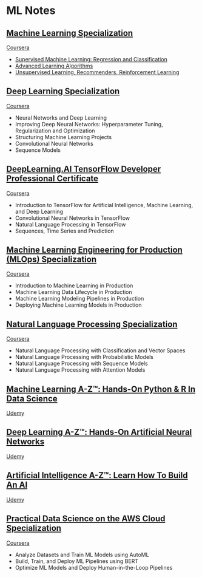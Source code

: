 # ML Notes

## [Machine Learning Specialization](/Machine%20Learning%20Specialization/)

[Coursera](https://www.coursera.org/specializations/machine-learning-introduction)

- [Supervised Machine Learning: Regression and Classification](/Machine%20Learning%20Specialization/Supervised%20Machine%20Learning%20Regression%20and%20Classification/)
- [Advanced Learning Algorithms](/Machine%20Learning%20Specialization/Advanced%20Learning%20Algorithms/)
- [Unsupervised Learning, Recommenders, Reinforcement Learning](/Machine%20Learning%20Specialization/Unsupervised%20Learning%2C%20Recommenders%2C%20Reinforcement%20Learning/)

## [Deep Learning Specialization](/Deep%20Learning%20Specialization/)

[Coursera](https://www.coursera.org/specializations/deep-learning)

- Neural Networks and Deep Learning
- Improving Deep Neural Networks: Hyperparameter Tuning, Regularization and Optimization
- Structuring Machine Learning Projects
- Convolutional Neural Networks
- Sequence Models

## [DeepLearning.AI TensorFlow Developer Professional Certificate](/DeepLearning.AI%20TensorFlow%20Developer%20Professional%20Certificate/)

[Coursera](https://www.coursera.org/professional-certificates/tensorflow-in-practice)

- Introduction to TensorFlow for Artificial Intelligence, Machine Learning, and Deep Learning
- Convolutional Neural Networks in TensorFlow
- Natural Language Processing in TensorFlow
- Sequences, Time Series and Prediction

## [Machine Learning Engineering for Production (MLOps) Specialization](/Machine%20Learning%20Engineering%20for%20Production%20(MLOps)%20Specialization/)

[Coursera](https://www.coursera.org/specializations/machine-learning-engineering-for-production-mlops)

- Introduction to Machine Learning in Production
- Machine Learning Data Lifecycle in Production
- Machine Learning Modeling Pipelines in Production
- Deploying Machine Learning Models in Production

## [Natural Language Processing Specialization](/Natural%20Language%20Processing%20Specialization/)

[Coursera](https://www.coursera.org/specializations/natural-language-processing)

- Natural Language Processing with Classification and Vector Spaces
- Natural Language Processing with Probabilistic Models
- Natural Language Processing with Sequence Models
- Natural Language Processing with Attention Models

## [Machine Learning A-Z™: Hands-On Python & R In Data Science](/Readme.md)

[Udemy](https://www.udemy.com/course/machinelearning/)

## [Deep Learning A-Z™: Hands-On Artificial Neural Networks](/Readme.md)

[Udemy](https://www.udemy.com/course/deeplearning/)

## [Artificial Intelligence A-Z™: Learn How To Build An AI](/Readme.md)

[Udemy](https://www.udemy.com/course/artificial-intelligence-az/)

## [Practical Data Science on the AWS Cloud Specialization](/Practical%20Data%20Science%20on%20the%20AWS%20Cloud%20Specialization/Readme.md)

[Coursera](https://www.coursera.org/specializations/practical-data-science)

- Analyze Datasets and Train ML Models using AutoML
- Build, Train, and Deploy ML Pipelines using BERT
- Optimize ML Models and Deploy Human-in-the-Loop Pipelines
